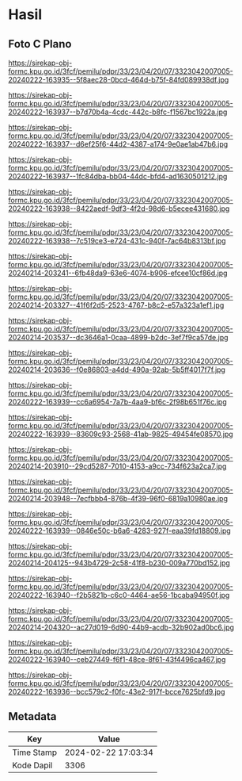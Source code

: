 # Hasil

## Foto C Plano

https://sirekap-obj-formc.kpu.go.id/3fcf/pemilu/pdpr/33/23/04/20/07/3323042007005-20240222-163935--5f8aec28-0bcd-464d-b75f-84fd089938df.jpg

https://sirekap-obj-formc.kpu.go.id/3fcf/pemilu/pdpr/33/23/04/20/07/3323042007005-20240222-163937--b7d70b4a-4cdc-442c-b8fc-f1567bc1922a.jpg

https://sirekap-obj-formc.kpu.go.id/3fcf/pemilu/pdpr/33/23/04/20/07/3323042007005-20240222-163937--d6ef25f6-44d2-4387-a174-9e0ae1ab47b6.jpg

https://sirekap-obj-formc.kpu.go.id/3fcf/pemilu/pdpr/33/23/04/20/07/3323042007005-20240222-163937--1fc84dba-bb04-44dc-bfd4-ad1630501212.jpg

https://sirekap-obj-formc.kpu.go.id/3fcf/pemilu/pdpr/33/23/04/20/07/3323042007005-20240222-163938--8422aedf-9df3-4f2d-98d6-b5ecee431680.jpg

https://sirekap-obj-formc.kpu.go.id/3fcf/pemilu/pdpr/33/23/04/20/07/3323042007005-20240222-163938--7c519ce3-e724-431c-940f-7ac64b8313bf.jpg

https://sirekap-obj-formc.kpu.go.id/3fcf/pemilu/pdpr/33/23/04/20/07/3323042007005-20240214-203241--6fb48da9-63e6-4074-b906-efcee10cf86d.jpg

https://sirekap-obj-formc.kpu.go.id/3fcf/pemilu/pdpr/33/23/04/20/07/3323042007005-20240214-203327--41f6f2d5-2523-4767-b8c2-e57a323a1ef1.jpg

https://sirekap-obj-formc.kpu.go.id/3fcf/pemilu/pdpr/33/23/04/20/07/3323042007005-20240214-203537--dc3646a1-0caa-4899-b2dc-3ef7f9ca57de.jpg

https://sirekap-obj-formc.kpu.go.id/3fcf/pemilu/pdpr/33/23/04/20/07/3323042007005-20240214-203636--f0e86803-a4dd-490a-92ab-5b5ff4017f7f.jpg

https://sirekap-obj-formc.kpu.go.id/3fcf/pemilu/pdpr/33/23/04/20/07/3323042007005-20240222-163939--cc6a6954-7a7b-4aa9-bf6c-2f98b651f76c.jpg

https://sirekap-obj-formc.kpu.go.id/3fcf/pemilu/pdpr/33/23/04/20/07/3323042007005-20240222-163939--83609c93-2568-41ab-9825-49454fe08570.jpg

https://sirekap-obj-formc.kpu.go.id/3fcf/pemilu/pdpr/33/23/04/20/07/3323042007005-20240214-203910--29cd5287-7010-4153-a9cc-734f623a2ca7.jpg

https://sirekap-obj-formc.kpu.go.id/3fcf/pemilu/pdpr/33/23/04/20/07/3323042007005-20240214-203948--7ecfbbb4-876b-4f39-96f0-6819a10980ae.jpg

https://sirekap-obj-formc.kpu.go.id/3fcf/pemilu/pdpr/33/23/04/20/07/3323042007005-20240222-163939--0846e50c-b6a6-4283-927f-eaa39fd18809.jpg

https://sirekap-obj-formc.kpu.go.id/3fcf/pemilu/pdpr/33/23/04/20/07/3323042007005-20240214-204125--943b4729-2c58-41f8-b230-009a770bd152.jpg

https://sirekap-obj-formc.kpu.go.id/3fcf/pemilu/pdpr/33/23/04/20/07/3323042007005-20240222-163940--f2b5821b-c6c0-4464-ae56-1bcaba94950f.jpg

https://sirekap-obj-formc.kpu.go.id/3fcf/pemilu/pdpr/33/23/04/20/07/3323042007005-20240214-204320--ac27d019-6d90-44b9-acdb-32b902ad0bc6.jpg

https://sirekap-obj-formc.kpu.go.id/3fcf/pemilu/pdpr/33/23/04/20/07/3323042007005-20240222-163940--ceb27449-f6f1-48ce-8f61-43f4496ca467.jpg

https://sirekap-obj-formc.kpu.go.id/3fcf/pemilu/pdpr/33/23/04/20/07/3323042007005-20240222-163936--bcc579c2-f0fc-43e2-917f-bcce7625bfd9.jpg


## Metadata

| Key        | Value               |
| ---------- | ------------------- |
| Time Stamp | 2024-02-22 17:03:34 |
| Kode Dapil | 3306                |



